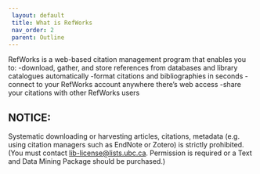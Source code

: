 ```yaml
---
 layout: default
 title: What is RefWorks
 nav_order: 2
 parent: Outline
---
```


RefWorks is a web-based citation management program that enables you to:
-download, gather, and store references from databases and library catalogues automatically
-format citations and bibliographies in seconds
-connect to your RefWorks account anywhere there’s web access
-share your citations with other RefWorks users

## NOTICE: 

Systematic downloading or harvesting articles, citations, metadata (e.g. using citation managers such as EndNote or Zotero) is strictly prohibited. (You must contact lib-license@lists.ubc.ca. Permission is required or a Text and Data Mining Package should be purchased.)

